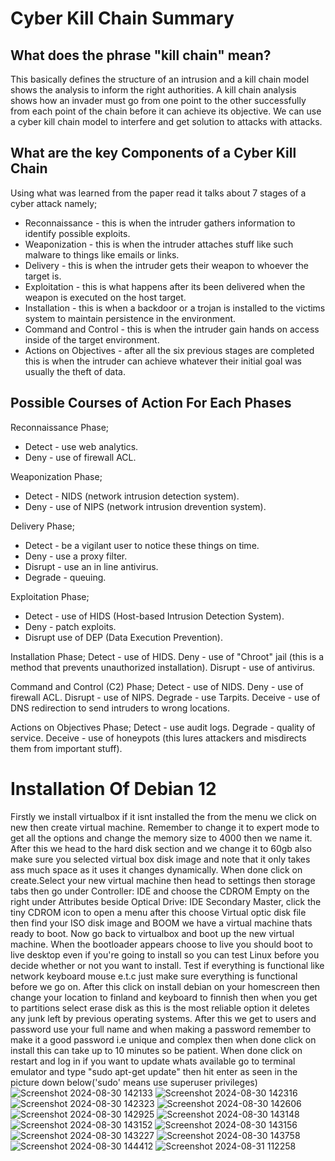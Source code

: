 # Cyber Kill Chain Summary
## What does the phrase "kill chain" mean?
This basically defines the structure of an intrusion and a kill chain model shows the analysis to inform the right authorities. A kill chain analysis shows how an invader must go from one point to the other successfully from each point of the chain before it can achieve its objective. We can use a cyber kill chain model to interfere and get solution to attacks with attacks.

## What are the key Components of a Cyber Kill Chain
Using what was learned from the paper read it talks about 7 stages of a cyber attack namely;

- Reconnaissance - this is when the intruder gathers information to identify possible exploits.
- Weaponization - this is when the intruder attaches stuff like such malware to things like emails or links.
- Delivery - this is when the intruder gets their weapon to whoever the target is.
- Exploitation - this is what happens after its been delivered when the weapon is executed on the host target.
- Installation - this is when a backdoor or a trojan is installed to the victims system to maintain persistence in the environment.
- Command and Control - this is when the intruder gain hands on access inside of the target environment.
- Actions on Objectives - after all the six previous stages are completed this is when the intruder can achieve whatever their initial goal was usually the theft of data.

## Possible Courses of Action For Each Phases

Reconnaissance Phase;
- Detect - use web analytics.
- Deny - use of firewall ACL.

Weaponization Phase;
- Detect - NIDS (network intrusion detection system).
- Deny - use of NIPS (network intrusion drevention system).

Delivery Phase;
- Detect - be a vigilant user to notice these things on time.
- Deny - use a proxy filter.
- Disrupt - use an in line antivirus.
- Degrade - queuing.

Exploitation Phase;
- Detect - use of HIDS (Host-based Intrusion Detection System).
- Deny - patch exploits.
- Disrupt use of DEP (Data Execution Prevention).

Installation Phase;
Detect - use of HIDS.
Deny - use of "Chroot" jail (this is a method that prevents unauthorized installation).
Disrupt - use of antivirus.

Command and Control (C2) Phase;
Detect - use of NIDS.
Deny - use of firewall ACL.
Disrupt - use of NIPS.
Degrade - use Tarpits.
Deceive - use of DNS redirection to send intruders to wrong locations.

Actions on Objectives Phase;
Detect - use audit logs.
Degrade - quality of service.
Deceive - use of honeypots (this lures attackers and misdirects them from important stuff).



# Installation Of Debian 12

Firstly we install virtualbox if it isnt installed the from the menu we click on new then create virtual machine. Remember to change it to expert mode to get all the options and change the memory size to 4000 then we name it. After this we head to the hard disk section and we change it to 60gb also make sure you selected virtual box disk image and note that it only takes ass much space as it uses it changes dynamically. When done click on create.Select your new virtual machine then head to settings then storage tabs then go under Controller: IDE and choose the CDROM Empty on the right under Attributes beside Optical Drive: IDE Secondary Master, click the tiny CDROM icon to open a menu after this choose Virtual optic disk file then find your ISO disk image and BOOM we have a virtual machine thats ready to boot. Now go back to virtualbox and boot up the new virtual machine. When the bootloader appears choose to live you should boot to live desktop even if you're going to install so you can test Linux before you decide whether or not you want to install. Test if everything is functional like network keyboard mouse e.t.c just make sure everything is functional before we go on. After this click on install debian on your homescreen then change your location to finland and keyboard to finnish then when you get to partitions select erase disk as this is the most reliable option it deletes any junk left by previous operating systems. After this we get to users and password use your full name and when making a password remember to make it a good password i.e unique and complex then when done click on install this can take up to 10 minutes so be patient. When done click on restart and log in if you want to update whats available go to terminal emulator and type "sudo apt-get update" then hit enter as seen in the picture down below('sudo' means use superuser privileges)
![Screenshot 2024-08-30 142133](https://github.com/user-attachments/assets/bc401a29-78d2-4eef-ab3f-3c5771663fde)
![Screenshot 2024-08-30 142316](https://github.com/user-attachments/assets/79dd29e0-eb36-4cc0-9f01-7a103c9fa0ea)
![Screenshot 2024-08-30 142323](https://github.com/user-attachments/assets/f178f881-d1eb-4cfc-99da-2d950ef4943a)
![Screenshot 2024-08-30 142606](https://github.com/user-attachments/assets/a85d34ef-5473-4c01-ab49-bf8d3bbebb1a)
![Screenshot 2024-08-30 142925](https://github.com/user-attachments/assets/826d2a72-640e-4824-ba0c-69f94f931599)
![Screenshot 2024-08-30 143148](https://github.com/user-attachments/assets/21df099a-3a1f-4343-8f93-b44f0b665ca4)
![Screenshot 2024-08-30 143152](https://github.com/user-attachments/assets/3ba3a119-7842-40ba-b289-c009e19fdb78)
![Screenshot 2024-08-30 143156](https://github.com/user-attachments/assets/970413ad-1388-41b1-9512-2d46d4be15ab)
![Screenshot 2024-08-30 143227](https://github.com/user-attachments/assets/5cd74aba-6250-4ecd-888b-91b262b57b1a)
![Screenshot 2024-08-30 143758](https://github.com/user-attachments/assets/83c877cf-e7b0-4319-b39d-eb782342ae0f)
![Screenshot 2024-08-30 144412](https://github.com/user-attachments/assets/f4a1b70b-cf72-4fef-af8d-124333640227)
![Screenshot 2024-08-31 112258](https://github.com/user-attachments/assets/775ae897-b350-4e5d-904f-5cbde92d30e2)

